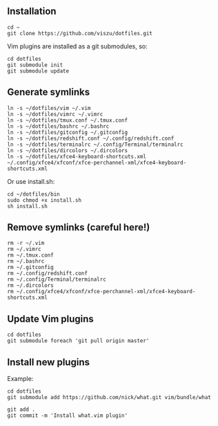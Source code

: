 ## Installation

    cd ~
    git clone https://github.com/viszu/dotfiles.git

Vim plugins are installed as a git submodules, so:

    cd dotfiles
    git submodule init
    git submodule update

## Generate symlinks

    ln -s ~/dotfiles/vim ~/.vim
    ln -s ~/dotfiles/vimrc ~/.vimrc
    ln -s ~/dotfiles/tmux.conf ~/.tmux.conf
    ln -s ~/dotfiles/bashrc ~/.bashrc
    ln -s ~/dotfiles/gitconfig ~/.gitconfig
    ln -s ~/dotfiles/redshift.conf ~/.config/redshift.conf
    ln -s ~/dotfiles/terminalrc ~/.config/Terminal/terminalrc
    ln -s ~/dotfiles/dircolors ~/.dircolors
    ln -s ~/dotfiles/xfce4-keyboard-shortcuts.xml ~/.config/xfce4/xfconf/xfce-perchannel-xml/xfce4-keyboard-shortcuts.xml

Or use install.sh:

    cd ~/dotfiles/bin
    sudo chmod +x install.sh
    sh install.sh

## Remove symlinks (careful here!)

    rm -r ~/.vim
    rm ~/.vimrc
    rm ~/.tmux.conf
    rm ~/.bashrc
    rm ~/.gitconfig
    rm ~/.config/redshift.conf
    rm ~/.config/Terminal/terminalrc
    rm ~/.dircolors
    rm ~/.config/xfce4/xfconf/xfce-perchannel-xml/xfce4-keyboard-shortcuts.xml

## Update Vim plugins

    cd dotfiles
    git submodule foreach 'git pull origin master'

## Install new plugins

Example:

    cd dotfiles
    git submodule add https://github.com/nick/what.git vim/bundle/what

    git add .
    git commit -m 'Install what.vim plugin'
